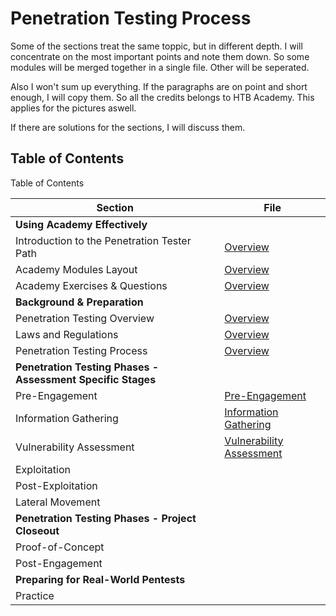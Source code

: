 # Penetration Testing Process
Some of the sections treat the same toppic, but in different depth. I will concentrate on the most important points and note them down. So some modules will be merged together in a single file. Other will be seperated.

Also I won't sum up everything. If the paragraphs are on point and short enough, I will copy them. So all the credits belongs to HTB Academy. This applies for the pictures aswell.

If there are solutions for the sections, I will discuss them.

## Table of Contents
Table of Contents

| Section                                                     | File                                                    |
| ----------------------------------------------------------- | ------------------------------------------------------- |
| **Using Academy Effectively**                               |                                                         |
| Introduction to the Penetration Tester Path                 | [Overview](Overview.md)                                 |
| Academy Modules Layout                                      | [Overview](Overview.md)                                 |
| Academy Exercises & Questions                               | [Overview](Overview.md)                                 |
| **Background & Preparation**                                |                                                         |
| Penetration Testing Overview                                | [Overview](Overview.md)                                 |
| Laws and Regulations                                        | [Overview](Overview.md)                                 |
| Penetration Testing Process                                 | [Overview](Overview.md)                                 |
| **Penetration Testing Phases - Assessment Specific Stages** |                                                         |
| Pre-Engagement                                              | [Pre-Engagement](Pre-Engagement.md)                     |
| Information Gathering                                       | [Information Gathering](Information_Gathering.md)       |
| Vulnerability Assessment                                    | [Vulnerability Assessment](Vulnerability_Assessment.md) |
| Exploitation                                                |                                                         |
| Post-Exploitation                                           |                                                         |
| Lateral Movement                                            |                                                         |
| **Penetration Testing Phases - Project Closeout**           |                                                         |
| Proof-of-Concept                                            |                                                         |
| Post-Engagement                                             |                                                         |
| **Preparing for Real-World Pentests**                       |                                                         |
| Practice                                                    |                                                         |
